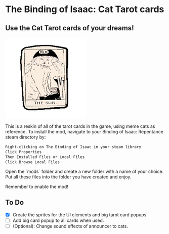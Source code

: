 # The Binding of Isaac: Cat Tarot cards

## Use the Cat Tarot cards of your dreams!
![The Sun Card reskin](/resources/gfx/ui/giantbook/giantbook_005_tarot.png)

This is a reskin of all of the tarot cards in the game, using meme cats as reference. To install the mod, navigate to your Binding of Isaac: Repentance steam directory by:
```
Right-clicking on The Binding of Isaac in your steam library
Click Properties
Then Installed Files or Local Files
Click Browse Local Files
```
Open the ´mods´ folder and create a new folder with a name of your choice.
Put all these files into the folder you have created and enjoy.

Remember to enable the mod!

## To Do
- [x] Create the sprites for the UI elements and big tarot card popups
- [ ] Add big card popup to all cards when used.
- [ ] \(Optional): Change sound effects of announcer to cats.
